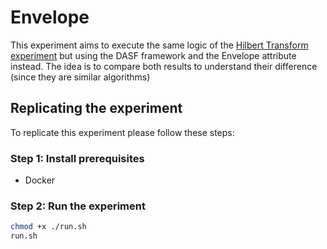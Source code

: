 # Envelope

This experiment aims to execute the same logic of the [Hilbert Transform experiment](../001-hilbert-transform) but using the DASF framework and the Envelope attribute instead.
The idea is to compare both results to understand their difference (since they are similar algorithms)

## Replicating the experiment

To replicate this experiment please follow these steps:

### Step 1: Install prerequisites

- Docker

### Step 2: Run the experiment

```sh
chmod +x ./run.sh
run.sh
```
